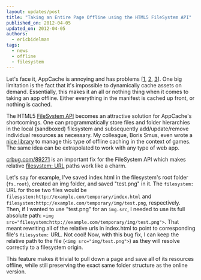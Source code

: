```yaml
---
layout: updates/post
title: "Taking an Entire Page Offline using the HTML5 FileSystem API"
published_on: 2012-04-05
updated_on: 2012-04-05
authors:
  - ericbidelman
tags:
  - news
  - offline
  - filesystem
---
```

Let's face it, AppCache is annoying and has problems [[1](http://paul.kinlan.me/app-cache-and-html5-history/), [2](http://www.w3.org/2011/web-apps-ws/papers/Facebook.html), [3](http://paul.kinlan.me/dear-appcache/)]. One big limitation is the fact that it's impossible to dynamically cache assets on demand. Essentially, this makes it an all or nothing thing when it comes to taking an app offline. Either everything in the manifest is cached up front, or nothing is cached.

The HTML5 [FileSystem API](http://www.html5rocks.com/en/tutorials/file/filesystem/) becomes an attractive solution for AppCache's shortcomings. One can programmatically store files and folder hierarchies in the local (sandboxed) filesystem and subsequently add/update/remove individual resources as necessary. My colleague, Boris Smus, even wrote a [nice library](https://github.com/borismus/game-asset-loader) to manage this type of offline caching in the context of games. The same idea can be extrapolated to work with any type of web app.

[crbug.com/89271](http://crbug.com/89271) is an important fix for the FileSystem API which makes relative [filesystem: URL](http://www.html5rocks.com/tutorials/file/filesystem/#toc-filesystemurls) paths work like a charm.

Let's say for example, I've saved index.html in the filesystem's root folder (`fs.root`), created an img folder, and saved "test.png" in it. The `filesystem:` URL for those two files would be `filesystem:http://example.com/temporary/index.html` and `filesystem:http://example.com/temporary/img/test.png`, respectively. Then, if I wanted to use "test.png" for an `img.src`, I needed to use its full absolute path: `<img src="filesystem:http://example.com/temporary/img/test.png">`. That meant rewriting all of the relative urls in index.html to point to corresponding file's `filesystem:` URL. Not cool! Now, with this bug fix, I can keep the relative path to the file (`<img src="img/test.png">`) as they will resolve correctly to a filesystem origin.

This feature makes it trivial to pull down a page and save all of its resources offline, while still preserving the exact same folder structure as the online version.
